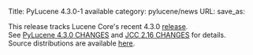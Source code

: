 Title: PyLucene 4.3.0-1 available
category: pylucene/news
URL: 
save_as: 

This release tracks Lucene Core's recent 4.3.0 <a href="https://lucene.apache.org/core/corenews.html">release</a>.<br/>
See <a href="https://svn.apache.org/repos/asf/lucene/pylucene/tags/pylucene_4_3_0/CHANGES">PyLucene 4.3.0 CHANGES</a> and <a href="https://svn.apache.org/repos/asf/lucene/pylucene/trunk/jcc/CHANGES">JCC 2.16 CHANGES</a> for details.<br/>
Source distributions are available <a href="https://archive.apache.org/dist/lucene/pylucene/">here</a>.


